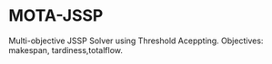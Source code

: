 # MOTA-JSSP
Multi-objective JSSP Solver  using Threshold Aceppting. Objectives: makespan, tardiness,totalflow.
